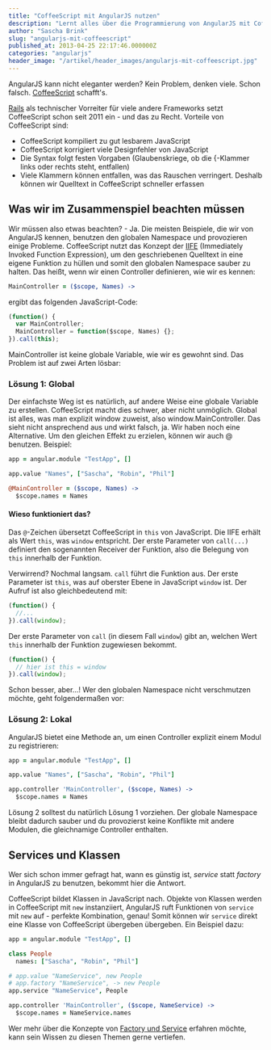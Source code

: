```yaml
---
title: "CoffeeScript mit AngularJS nutzen"
description: "Lernt alles über die Programmierung von AngularJS mit CoffeeScript. Schreibt übersichtlichen und sauberen Quelltext, der einfach in JavaScript umgewandelt werden kann."
author: "Sascha Brink"
slug: "angularjs-mit-coffeescript"
published_at: 2013-04-25 22:17:46.000000Z
categories: "angularjs"
header_image: "/artikel/header_images/angularjs-mit-coffeescript.jpg"
---
```


AngularJS kann nicht eleganter werden? Kein Problem, denken viele. Schon falsch. [CoffeeScript](http://coffeescript.org) schafft's.

[Rails](http://rubyonrails.org) als technischer Vorreiter für viele andere Frameworks setzt CoffeeScript schon seit 2011 ein - und das zu Recht. Vorteile von CoffeeScript sind:

*   CoffeeScript kompiliert zu gut lesbarem JavaScript
*   CoffeeScript korrigiert viele Designfehler von JavaScript
*   Die Syntax folgt festen Vorgaben (Glaubenskriege, ob die {-Klammer links oder rechts steht, entfallen)
*   Viele Klammern können entfallen, was das Rauschen verringert. Deshalb können wir Quelltext in CoffeeScript schneller erfassen

<!--more-->

## Was wir im Zusammenspiel beachten müssen

Wir müssen also etwas beachten? - Ja. Die meisten Beispiele, die wir von AngularJS kennen, benutzen den globalen Namespace und provozieren einige Probleme. CoffeeScript nutzt das Konzept der [IIFE](http://en.wikipedia.org/wiki/Immediately-invoked_function_expression) (Immediately Invoked Function Expression), um den geschriebenen Quelltext in eine eigene Funktion zu hüllen und somit den globalen Namespace sauber zu halten. Das heißt, wenn wir einen Controller definieren, wie wir es kennen:

```coffeescript
MainController = ($scope, Names) ->
```

ergibt das folgenden JavaScript-Code:

```javascript
(function() {
  var MainController;
  MainController = function($scope, Names) {};
}).call(this);
```

MainController ist keine globale Variable, wie wir es gewohnt sind. Das Problem ist auf zwei Arten lösbar:

### Lösung 1: Global

Der einfachste Weg ist es natürlich, auf andere Weise eine globale Variable zu erstellen. CoffeeScript macht dies schwer, aber nicht unmöglich. Global ist alles, was man explizit window zuweist, also window.MainController. Das sieht nicht ansprechend aus und wirkt falsch, ja. Wir haben noch eine Alternative. Um den gleichen Effekt zu erzielen, können wir auch @ benutzen. Beispiel:

```coffeescript
app = angular.module "TestApp", []

app.value "Names", ["Sascha", "Robin", "Phil"]

@MainController = ($scope, Names) ->
  $scope.names = Names
```

#### Wieso funktioniert das?

Das `@`-Zeichen übersetzt CoffeeScript in `this` von JavaScript. Die IIFE erhält als Wert `this`, was `window` entspricht. Der erste Parameter von `call(...)` definiert den sogenannten Receiver der Funktion, also die Belegung von `this` innerhalb der Funktion.

Verwirrend? Nochmal langsam. `call` führt die Funktion aus. Der erste Parameter ist `this`, was auf oberster Ebene in JavaScript `window` ist. Der Aufruf ist also gleichbedeutend mit:

```javascript
(function() {
  //...
}).call(window);
```

Der erste Parameter von `call` (in diesem Fall `window`) gibt an, welchen Wert `this` innerhalb der Funktion zugewiesen bekommt.

```javascript
(function() {
  // hier ist this = window
}).call(window);
```


Schon besser, aber...! Wer den globalen Namespace nicht verschmutzen möchte, geht folgendermaßen vor:

### Lösung 2: Lokal

AngularJS bietet eine Methode an, um einen Controller explizit einem Modul zu registrieren:

```coffeescript
app = angular.module "TestApp", []

app.value "Names", ["Sascha", "Robin", "Phil"]

app.controller 'MainController', ($scope, Names) ->
  $scope.names = Names
```

Lösung 2 solltest du natürlich Lösung 1 vorziehen. Der globale Namespace bleibt dadurch sauber und du provozierst keine Konflikte mit andere Modulen, die gleichnamige Controller enthalten.

## Services und Klassen

Wer sich schon immer gefragt hat, wann es günstig ist, *service* statt *factory* in AngularJS zu benutzen, bekommt hier die Antwort.

CoffeeScript bildet Klassen in JavaScript nach. Objekte von Klassen werden in CoffeeScript mit `new` instanziiert, AngularJS ruft Funktionen von `service` mit `new` auf - perfekte Kombination, genau! Somit können wir `service` direkt eine Klasse von CoffeeScript übergeben übergeben. Ein Beispiel dazu:

```coffeescript
app = angular.module "TestApp", []

class People
  names: ["Sascha", "Robin", "Phil"]

# app.value "NameService", new People
# app.factory "NameService", -> new People
app.service "NameService", People

app.controller 'MainController', ($scope, NameService) ->
  $scope.names = NameService.names
```

Wer mehr über die Konzepte von [Factory und Service](/buecher/angularjs-buch/services/) erfahren möchte, kann sein Wissen zu diesen Themen gerne vertiefen.
